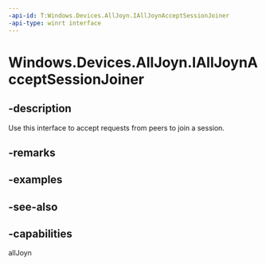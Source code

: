 ```yaml
---
-api-id: T:Windows.Devices.AllJoyn.IAllJoynAcceptSessionJoiner
-api-type: winrt interface
---
```


<!-- Interface syntax.
public interface IAllJoynAcceptSessionJoiner : 
-->

# Windows.Devices.AllJoyn.IAllJoynAcceptSessionJoiner

## -description
Use this interface to accept requests from peers to join a session.

## -remarks

## -examples

## -see-also


## -capabilities
allJoyn
